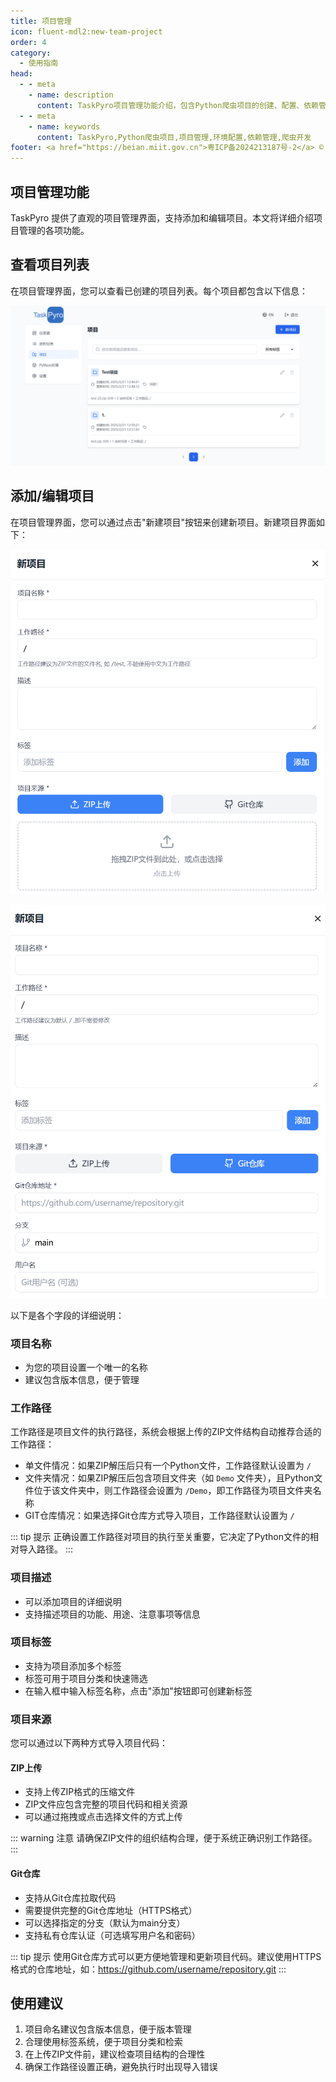 ```yaml
---
title: 项目管理
icon: fluent-mdl2:new-team-project
order: 4
category:
  - 使用指南
head:
  - - meta
    - name: description
      content: TaskPyro项目管理功能介绍，包含Python爬虫项目的创建、配置、依赖管理和环境设置等详细说明
  - - meta
    - name: keywords
      content: TaskPyro,Python爬虫项目,项目管理,环境配置,依赖管理,爬虫开发
footer: <a href="https://beian.miit.gov.cn">粤ICP备2024213187号-2</a> © 2025-至今 TaskPyro
---
```


## 项目管理功能

TaskPyro 提供了直观的项目管理界面，支持添加和编辑项目。本文将详细介绍项目管理的各项功能。

## 查看项目列表

在项目管理界面，您可以查看已创建的项目列表。每个项目都包含以下信息：

![项目界面](../images/project.png)

## 添加/编辑项目

在项目管理界面，您可以通过点击"新建项目"按钮来创建新项目。新建项目界面如下：

![新建ZIP项目界面](../images/new-project.png)

![新建GIT项目界面](../images/new-git-project.png)


以下是各个字段的详细说明：

### 项目名称

- 为您的项目设置一个唯一的名称
- 建议包含版本信息，便于管理

### 工作路径

工作路径是项目文件的执行路径，系统会根据上传的ZIP文件结构自动推荐合适的工作路径：

- 单文件情况：如果ZIP解压后只有一个Python文件，工作路径默认设置为 `/`
- 文件夹情况：如果ZIP解压后包含项目文件夹（如 `Demo` 文件夹），且Python文件位于该文件夹中，则工作路径会设置为 `/Demo`，即工作路径为项目文件夹名称
- GIT仓库情况：如果选择Git仓库方式导入项目，工作路径默认设置为 `/`

::: tip 提示
正确设置工作路径对项目的执行至关重要，它决定了Python文件的相对导入路径。
:::

### 项目描述

- 可以添加项目的详细说明
- 支持描述项目的功能、用途、注意事项等信息

### 项目标签

- 支持为项目添加多个标签
- 标签可用于项目分类和快速筛选
- 在输入框中输入标签名称，点击"添加"按钮即可创建新标签

### 项目来源

您可以通过以下两种方式导入项目代码：

#### ZIP上传

- 支持上传ZIP格式的压缩文件
- ZIP文件应包含完整的项目代码和相关资源
- 可以通过拖拽或点击选择文件的方式上传

::: warning 注意
请确保ZIP文件的组织结构合理，便于系统正确识别工作路径。
:::

#### Git仓库

- 支持从Git仓库拉取代码
- 需要提供完整的Git仓库地址（HTTPS格式）
- 可以选择指定的分支（默认为main分支）
- 支持私有仓库认证（可选填写用户名和密码）

::: tip 提示
使用Git仓库方式可以更方便地管理和更新项目代码。建议使用HTTPS格式的仓库地址，如：https://github.com/username/repository.git
:::

## 使用建议

1. 项目命名建议包含版本信息，便于版本管理
2. 合理使用标签系统，便于项目分类和检索
3. 在上传ZIP文件前，建议检查项目结构的合理性
4. 确保工作路径设置正确，避免执行时出现导入错误

